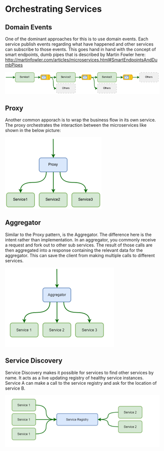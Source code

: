# Orchestrating Services

## Domain Events

One of the dominant approaches for this is to use domain events.
Each service publish events regarding what have happened and other services can subscribe to those events. 
This goes hand in hand with the concept of smart endpoints, dumb pipes that is described by Martin Fowler here: http://martinfowler.com/articles/microservices.html#SmartEndpointsAndDumbPipes

![domainevents.png](domainevents.png)

## Proxy

Another common apporach is to wrap the business flow in its own service. 
The proxy orchestrates the interaction between the microservices like shown in the below picture:

![proxy.png](proxy.png)

## Aggregator

Similar to the Proxy pattern, is the Aggregator.
The difference here is the intent rather than implementation.
In an aggregator, you commonly receive a request and fork out to other sub services.
The result of those calls are then aggregated into a response containing the relevant data for the aggregator.
This can save the client from making multiple calls to different services.

![aggregator.png](aggregator.png)

## Service Discovery

Service Discovery makes it possible for services to find other services by name.
It acts as a live updating registry of healthy service instances.
Service A can make a call to the service registry and ask for the location of service B.

![servicediscovery.png](servicediscovery.png)